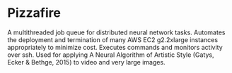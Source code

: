 # Pizzafire
A multithreaded job queue for distributed neural network tasks. Automates the deployment and termination of many AWS EC2 g2.2xlarge instances appropriately to minimize cost. Executes commands and monitors activity over ssh. Used for applying A Neural Algorithm of Artistic Style (Gatys, Ecker &amp; Bethge, 2015) to video and very large images. 
